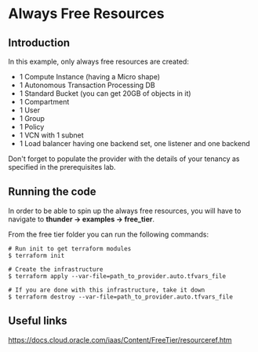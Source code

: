 # Always Free Resources

## Introduction
In this example, only always free resources are created:
* 1 Compute Instance (having a Micro shape)
* 1 Autonomous Transaction Processing DB
* 1 Standard Bucket (you can get 20GB of objects in it)
* 1 Compartment
* 1 User
* 1 Group
* 1 Policy
* 1 VCN with 1 subnet
* 1 Load balancer having one backend set, one listener and one backend

Don't forget to populate the provider with the details of your tenancy as specified in the prerequisites lab.

## Running the code
In order to be able to spin up the always free resources, you will have to navigate to **thunder -> examples -> free_tier**.

From the free tier folder you can run the following commands:
```
# Run init to get terraform modules
$ terraform init

# Create the infrastructure
$ terraform apply --var-file=path_to_provider.auto.tfvars_file

# If you are done with this infrastructure, take it down
$ terraform destroy --var-file=path_to_provider.auto.tfvars_file
```

## Useful links
https://docs.cloud.oracle.com/iaas/Content/FreeTier/resourceref.htm